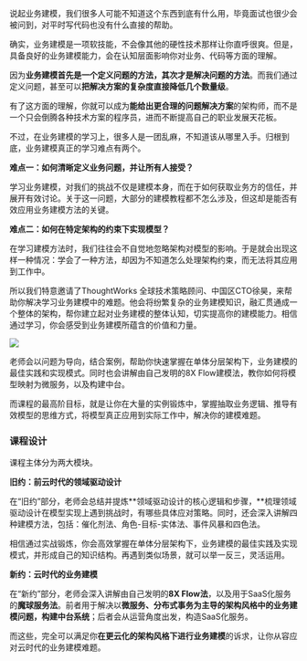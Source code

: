 说起业务建模，我们很多人可能不知道这个东西到底有什么用，毕竟面试也很少会被问到，对平时写代码也没有什么直接的帮助。

确实，业务建模是一项软技能，不会像其他的硬性技术那样让你直呼很爽。但是，具备良好的业务建模能力，会在认知层面影响你对业务、代码等方面的理解。

因为**业务建模首先是一个定义问题的方法，其次才是解决问题的方法**。而我们通过定义问题，甚至可以**把解决方案的复杂度直接降低几个数量级**。

有了这方面的理解，你就可以成为**能给出更合理的问题解决方案**的架构师，而不是一个只会倒腾各种技术方案的程序员，进而不断提高自己的职业发展天花板。

不过，在业务建模的学习上，很多人是一团乱麻，不知道该从哪里入手。归根到底，业务建模真正的学习难点有两个。

**难点一：如何清晰定义业务问题，并让所有人接受？**

学习业务建模，对我们的挑战不仅是建模本身，而在于如何获取业务方的信任，并展开有效讨论。关于这一问题，大部分的建模教程都不怎么涉及，但这却是能否有效应用业务建模方法的关键。

**难点二：如何在特定架构的约束下实现模型？**

在学习建模方法时，我们往往会不自觉地忽略架构对模型的影响。于是就会出现这样一种情况：学会了一种方法，却因为不知道怎么处理架构约束，而无法将其应用到工作中。

所以我们特意邀请了ThoughtWorks 全球技术策略顾问、中国区CTO徐昊，来帮助你解决学习业务建模中的难题。他会将纷繁复杂的业务建模知识，融汇贯通成一个整体的架构，帮你建立起对业务建模的整体认知，切实提高你的建模能力。相信通过学习，你会感受到业务建模所蕴含的价值和力量。

![](https://static001.geekbang.org/resource/image/ee/5c/ee32033654539d074305a89a3756945c.jpg)

老师会以问题为导向，结合案例，帮助你快速掌握在单体分层架构下，业务建模的最佳实践和实现模式。同时也会讲解由自己发明的8X Flow建模法，教你如何将模型映射为微服务，以及构建中台。

而课程的最高阶目标，就是让你在大量的实例锻炼中，掌握抽取业务逻辑、推导有效模型的思维方式，将模型真正应用到实际工作中，解决你的建模难题。

### 课程设计

课程主体分为两大模块。

**旧约：前云时代的领域驱动设计**

在“旧约”部分，老师会总结并提炼**领域驱动设计的核心逻辑和步骤，**梳理领域驱动设计在模型实现上遇到挑战时，有哪些具体应对策略。同时，还会深入讲解四种建模方法，包括：催化剂法、角色-目标-实体法、事件风暴和四色法。

相信通过实战锻炼，你会高效掌握在单体分层架构下，业务建模的最佳实践及实现模式，并形成自己的知识结构。再遇到类似场景，就可以举一反三，灵活运用。

**新约：云时代的业务建模**

在“新约”部分，老师会深入讲解由自己发明的**8X Flow法**，以及用于SaaS化服务的**魔球服务法**。前者用于解决以**微服务、分布式事务为主导的架构风格中的业务建模问题，构建中台系统**；后者会从运营角度出发，构造SaaS化服务。

而这些，完全可以满足你**在更云化的架构风格下进行业务建模**的诉求，让你从容应对云时代的业务建模难题。